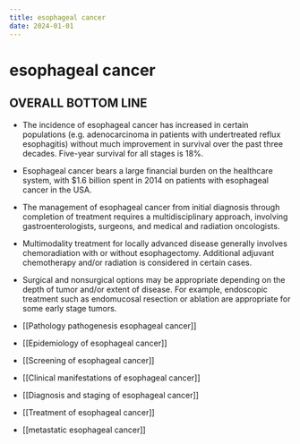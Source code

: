 ```yaml
---
title: esophageal cancer
date: 2024-01-01
---
```


# esophageal cancer

## OVERALL BOTTOM LINE

- The incidence of esophageal cancer has increased in certain populations (e.g. adenocarcinoma in patients with undertreated reflux esophagitis) without much improvement in survival over the past three decades. Five-year survival for all stages is 18%.
- Esophageal cancer bears a large financial burden on the healthcare system, with $1.6 billion spent in 2014 on patients with esophageal cancer in the USA.
- The management of esophageal cancer from initial diagnosis through completion of treatment requires a multidisciplinary approach, involving gastroenterologists, surgeons, and medical and radiation oncologists.
- Multimodality treatment for locally advanced disease generally involves chemoradiation with or without esophagectomy. Additional adjuvant chemotherapy and/or radiation is considered in certain cases.
- Surgical and nonsurgical options may be appropriate depending on the depth of tumor and/or extent of disease. For example, endoscopic treatment such as endomucosal resection or ablation are appropriate for some early stage tumors.

- [[Pathology pathogenesis esophageal cancer]]
- [[Epidemiology of esophageal cancer]]
- [[Screening of esophageal cancer]]
- [[Clinical manifestations of esophageal cancer]]
- [[Diagnosis and staging of esophageal cancer]]
- [[Treatment of esophageal cancer]]
- [[metastatic esophageal cancer]]
